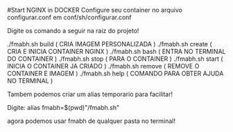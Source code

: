 #Start NGINX in DOCKER
Configure seu container no arquivo configurar.conf em conf/sh/configurar.conf
 
Digite os comando a seguir na raiz do projeto!

./fmabh.sh build    ( CRIA IMAGEM PERSONALIZADA )
./fmabh.sh create   ( CRIA E INICIA CONTAINER NGINX )
./fmabh.sh bash     ( ENTRA NO TERMINAL DO CONTAINER )
./fmabh.sh stop     ( PARA O CONTAINER )
./fmabh.sh start    ( INICIA O CONTAINER JA CRIADO )
./fmabh.sh remove   ( REMOVE O CONTAINER E IMAGEM )
./fmabh.sh help     ( COMANDO PARA OBTER AJUDA NO TERMINAL )                 

Tambem podemos criar um alias temporario para facilitar!

Digite: alias fmabh=$(pwd)"/fmabh.sh"

agora podemos usar fmabh de qualquer pasta no terminal!
